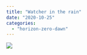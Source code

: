 ```yaml
---
title: "Watcher in the rain"
date: "2020-10-25"
categories: 
  - "horizon-zero-dawn"
---
```


[![](images/Watcher-in-the-rain-scaled-1.jpg)](http://davidpeach.co.uk/wp-content/uploads/2020/11/Watcher-in-the-rain-scaled-1.jpg)
